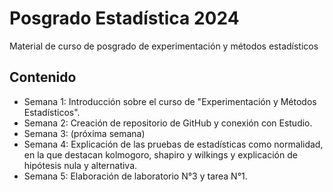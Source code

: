 # Posgrado Estadística 2024
Material de curso de posgrado de experimentación y métodos estadísticos

## Contenido

- Semana 1: Introducción sobre el curso de "Experimentación y Métodos Estadísticos".
- Semana 2: Creación de repositorio de GitHub y conexión con Estudio.
- Semana 3: (próxima semana)
- Semana 4: Explicación de las pruebas de estadísticas como normalidad, en la que destacan kolmogoro, shapiro y wilkings y explicación de hipótesis nula y alternativa. 
- Semana 5: Elaboración de laboratorio N°3 y tarea N°1.
